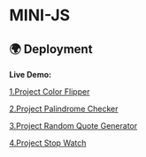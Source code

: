 # MINI-JS

## 🌍 Deployment

**Live Demo:** 

[1.Project Color Flipper](https://mini5projects.netlify.app/1.projectcolorflipper/) 

[2.Project Palindrome Checker](https://mini5projects.netlify.app/2.projectpalindromechecker/)

[3.Project Random Quote Generator](https://mini5projects.netlify.app/3.projectrandomquotegenerator/)

[4.Project Stop Watch](https://mini5projects.netlify.app/4.projectstopwatch/)
